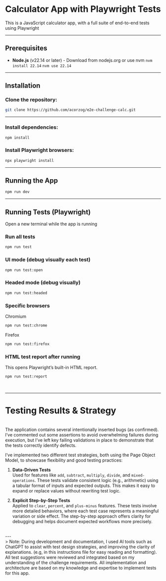 # Calculator App with Playwright Tests

This is a JavaScript calculator app, with a full suite of end-to-end tests using Playwright

---
## Prerequisites

- **Node.js** (v22.14 or later) - Download from nodejs.org or use nvm
  `nvm install 22.14`
  `nvm use 22.14`

---

## Installation

### Clone the repository:

```bash
git clone https://github.com/acorzog/e2e-challenge-calc.git
```

---

### Install dependencies:

```bash
npm install
```

### Install Playwright browsers:

```bash
npx playwright install
```

---

## Running the App

```bash
npm run dev
```

---

## Running Tests (Playwright)

Open a new terminal while the app is running

### Run all tests

```bash
npm run test
```

### UI mode (debug visually each test)

```bash
npm run test:open
```

### Headed mode (debug visually)

```bash
npm run test:headed
```

### Specific browsers

Chromium

```bash
npm run test:chrome
```

Firefox

```bash
npm run test:firefox
```

### HTML test report after running

This opens Playwright’s built-in HTML report.

```bash
npm run test:report
```
<br>

---

# Testing Results & Strategy

<br>
The application contains several intentionally inserted bugs (as confirmed). I’ve commented out some assertions to avoid overwhelming failures during execution, but I’ve left key failing validations in place to demonstrate that the tests correctly identify defects.

I’ve implemented two different test strategies, both using the Page Object Model, to showcase flexibility and good testing practices:

1. **Data-Driven Tests**  
   Used for features like `add`, `subtract`, `multiply`, `divide`, and `mixed-operations`. These tests validate consistent logic (e.g., arithmetic) using a tabular format of inputs and expected outputs. This makes it easy to expand or replace values without rewriting test logic.

2. **Explicit Step-by-Step Tests**  
   Applied to `clear`, `percent`, and `plus-minus` features. These tests involve more detailed behaviors, where each test case represents a meaningful variation or side effect. The step-by-step approach offers clarity for debugging and helps document expected workflows more precisely.
<br>
---
<br>
> Note: During development and documentation, I used AI tools such as ChatGPT to assist with test design strategies, and improving the clarity of explanations. (e.g, in this instructions file for easy reading and formatting). 
<br>
All test suggestions were reviewed and integrated based on my understanding of the challenge requirements. All implementation and architecture are based on my knowledge and expertise to implement tests for this app.
